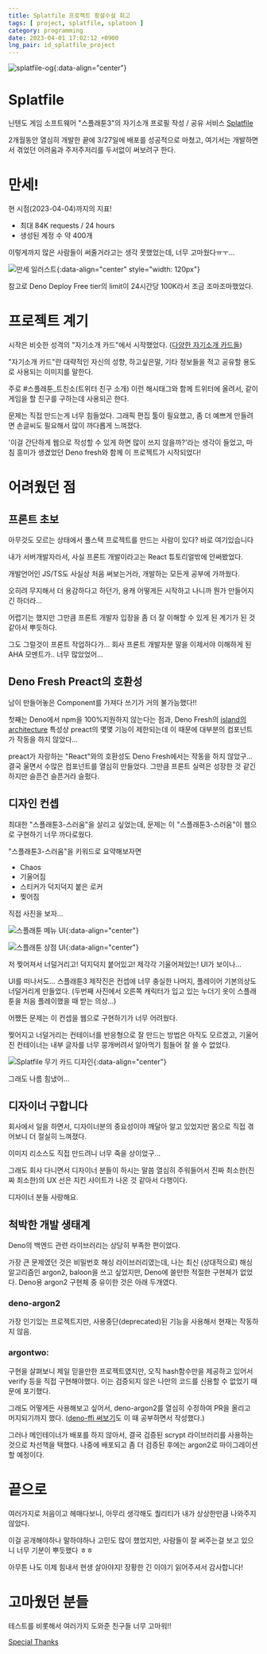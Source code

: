 ```yaml
---
title: Splatfile 프로젝트 횡설수설 회고
tags: [ project, splatfile, splatoon ]
category: programming
date: 2023-04-01 17:02:12 +0900
lng_pair: id_splatfile_project
---
```


![splatfile-og](:splatfile-og.png){:data-align="center"}

# Splatfile

닌텐도 게임 소프트웨어 "스플래툰3"의 자기소개 프로필 작성 / 공유 서비스 [Splatfile](https://splatfile.deno.dev)

2개월동안 열심히 개발한 끝에 3/27일에 배포를 성공적으로 마쳤고, 여기서는 개발하면서 겪었던 어려움과 주저주저리를 두서없이 써보려구 한다.

# 만세!

현 시점(2023-04-04)까지의 지표!

- 최대 84K requests / 24 hours
- 생성된 계정 수 약 400개

이렇게까지 많은 사람들이 써줄거라고는 생각 못했었는데, 너무 고마웠다ㅠㅜ...

![만세 일러스트](:yatta.png){:data-align="center" style="width: 120px"}

참고로 Deno Deploy Free tier의 limit이 24시간당 100K라서 조금 조마조마했었다.

# 프로젝트 계기

시작은 비슷한 성격의 "자기소개 카드"에서 시작했었다. ([다양한 자기소개 카드들](https://twitter.com/hashtag/%E3%82%B9%E3%83%97%E3%83%A9%E3%83%88%E3%82%A5%E3%83%BC%E3%83%B33%E8%87%AA%E5%B7%B1%E7%B4%B9%E4%BB%8B%E3%82%AB%E3%83%BC%E3%83%89?src=hashtag_click))

"자기소개 카드"란 대략적인 자신의 성향, 하고싶은말, 기타 정보들을 적고 공유할 용도로 사용되는 이미지를 말한다.

주로 #스플래툰_트친소(트위터 친구 소개) 이런 해시태그와 함께 트위터에 올려서, 같이 게임을 할 친구를 구하는데 사용되곤 한다.

문제는 직접 만드는게 너무 힘들었다. 그래픽 편집 툴이 필요했고, 좀 더 예쁘게 만들려면 손글씨도 필요해서 많이 까다롭게 느껴졌다.

'이걸 간단하게 웹으로 작성할 수 있게 하면 많이 쓰지 않을까?'라는 생각이 들었고, 마침 흥미가 생겼었던 Deno fresh와 함께 이 프로젝트가 시작되었다!


# 어려웠던 점

## 프론트 초보

아무것도 모르는 상태에서 풀스택 프로젝트를 만드는 사람이 있다? 바로 여기있습니다

내가 서버개발자라서, 사실 프론트 개발이라고는 React 튜토리얼밖에 안써봤었다.

개발언어인 JS/TS도 사실상 처음 써보는거라, 개발하는 모든게 공부에 가까웠다.

오히려 무지해서 더 용감하다고 하던가, 용캐 어떻게든 시작하고 나니까 뭔가 만들어지긴 하더라...

어렵기는 했지만 그만큼 프론트 개발자 입장을 좀 더 잘 이해할 수 있게 된 계기가 된 것 같아서 뿌듯하다.

그도 그럴것이 프론트 작업하다가... 회사 프론트 개발자분 말을 이제서야 이해하게 된 AHA 모멘트가.. 너무 많았었어...

## Deno Fresh Preact의 호환성  

남이 만들어놓은 Component를 가져다 쓰기가 거의 불가능했다!!

첫째는 Deno에서 npm을 100%지원하지 않는다는 점과,
Deno Fresh의 [island의 architecture](https://fresh.deno.dev/docs/concepts/architecture) 특성상 preact의
몇몇 기능이 제한되는데 이 때문에 대부분의 컴포넌트가 작동을 하지 않았다...

preact가 자랑하는 "React"와의 호환성도 Deno Fresh에서는 작동을 하지 않았구... 결국 울면서 수많은 컴포넌트를
열심히 만들었다. 그만큼 프론트 실력은 성장한 것 같긴 하지만 슬픈건 슬픈거라 슬펐다.

## 디자인 컨셉

최대한 "스플래툰3-스러움"을 살리고 싶었는데, 문제는 이 "스플래툰3-스러움"이 웹으로 구현하기 너무 까다로웠다.

"스플래툰3-스러움"을 키워드로 요약해보자면

  - Chaos
  - 기울어짐
  - 스티커가 덕지덕지 붙은 로커
  - 찢어짐

직접 사진을 보자...

![스플래툰 메뉴 UI](:splatoon-ui-1.jpg){:data-align="center"}

![스플래툰 상점 UI](:splatoon-ui-2.jpg){:data-align="center"}

저 찢어져서 너덜거리고! 덕지덕지 붙어있고! 제각각 기울어져있는! UI가 보이나...

UI를 떠나서도... 스플래툰3 제작진은 컨셉에 너무 충실한 나머지, 플레이어 기본의상도 너덜거리게 만들었다. (두번째 사진에서 오른쪽 캐릭터가 입고 있는 누더기 옷이 스플래툰을 처음 플레이했을 때 받는 의상...)

어쨌든 문제는 이 컨셉을 웹으로 구현하기가 너무 어려웠다.

찢어지고 너덜거리는 컨테이너를 반응형으로 잘 만드는 방법은 아직도 모르겠고, 기울어진 컨테이너는 내부 글자를 너무 뭉개버려서 알아먹기 힘들어 잘 쓸 수 없었다.

![Splatfile 무기 카드 디자인](:splatfile-wp-card.png){:data-align="center"}

그래도 나름 힘냈어...

## 디자이너 구합니다

회사에서 일을 하면서, 디자이너분의 중요성이야 깨달아 알고 있었지만
몸으로 직접 겪어보니 더 절실히 느껴졌다.

이미지 리소스도 직접 만드려니 너무 죽을 상이었구...

그래도 회사 다니면서 디자이너 분들이 하시는 말씀 열심히 주워들어서
진짜 최소한(진짜 최소한)의 UX 선은 지킨 사이트가 나온 것 같아서 다행이다. 

디자이너 분들 사랑해요.

## 척박한 개발 생태계

Deno의 백엔드 관련 라이브러리는 상당히 부족한 편이었다.

가장 큰 문제였던 것은 비밀번호 해싱 라이브러리였는데, 나는 최신 (상대적으로) 해싱 알고리즘인 argon2, baloon을 쓰고 싶었지만, Deno에 쓸만한 적절한 구현체가 없었다. Deno용 argon2 구현체 중 유이한 것은 아래 두개였다.

### deno-argon2

가장 인기있는 프로젝트지만, 사용중단(deprecated)된 기능을 사용해서 현재는 작동하지 않음.

### argontwo:

구현을 살펴보니 제일 믿을만한 프로젝트였지만, 오직 hash함수만을 제공하고 있어서 verify 등을 직접 구현해야했다. 이는 검증되지 않은 나만의 코드를 신용할 수 없었기 때문에 포기했다.

그래도 어떻게든 사용해보고 싶어서, deno-argon2를 열심히 수정하여 PR을 올리고 머지되기까지 했다. ([deno-ffi 써보기](/posts/2023-02-09-deno-ffi)도 이 때 공부하면서 작성했다.)

그러나 메인테이너가 배포를 하지 않아서, 결국 검증된 scrypt 라이브러리를 사용하는 것으로 차선책을 택했다. 나중에 배포되고 좀 더 검증된 후에는 argon2로 마이그레이션할 예정이다.

# 끝으로

여러가지로 처음이고 헤매다보니, 아무리 생각해도 퀄리티가 내가 상상한만큼 나와주지 않았다.

이걸 공개해야하나 말하야하나 고민도 많이 했었지만, 사람들이 잘 써주는걸 보고 있으니 너무 기분이 뿌듯했다 ㅎㅎ

아무튼 나도 이제 힘내서 현생 살아야지! 장황한 긴 이야기 읽어주셔서 감사합니다!

# 고마웠던 분들

테스트를 비롯해서 여러가지 도와준 친구들 너무 고마워!!

[Special Thanks](https://splatfile.deno.dev/thanks)